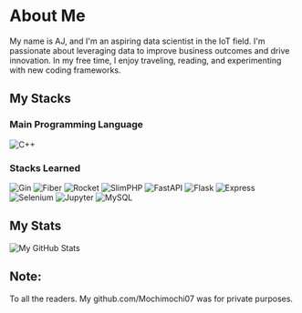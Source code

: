 # About Me

My name is AJ, and I'm an aspiring data scientist in the IoT field. I'm passionate about leveraging data to improve business outcomes and drive innovation. In my free time, I enjoy traveling, reading, and experimenting with new coding frameworks.

## My Stacks

### Main Programming Language
![C++](https://img.shields.io/badge/-C++-00599C?style=flat-square&logo=c%2B%2B&logoColor=white)

### Stacks Learned

![Gin](https://img.shields.io/badge/-Gin-00ADD8?style=flat-square&logo=go&logoColor=white)
![Fiber](https://img.shields.io/badge/-Fiber-00ADD8?style=flat-square&logo=go&logoColor=white)
![Rocket](https://img.shields.io/badge/-Rocket-000000?style=flat-square&logo=rust&logoColor=white)
![SlimPHP](https://img.shields.io/badge/-SlimPHP-000000?style=flat-square&logo=php&logoColor=white)
![FastAPI](https://img.shields.io/badge/-FastAPI-009688?style=flat-square&logo=fastapi&logoColor=white)
![Flask](https://img.shields.io/badge/-Flask-000000?style=flat-square&logo=flask&logoColor=white)
![Express](https://img.shields.io/badge/-Express-000000?style=flat-square&logo=express&logoColor=white)
![Selenium](https://img.shields.io/badge/-Selenium-43B02A?style=flat-square&logo=selenium&logoColor=white)
![Jupyter](https://img.shields.io/badge/-Jupyter-F37726?style=flat-square&logo=jupyter&logoColor=white)
![MySQL](https://img.shields.io/badge/-MySQL-4479A1?style=flat-square&logo=mysql&logoColor=white)

## My Stats

![My GitHub Stats](https://github-readme-stats.vercel.app/api?username=yourusername&show_icons=true&theme=dracula)

## Note:

To all the readers. My github.com/Mochimochi07 was for private purposes.
